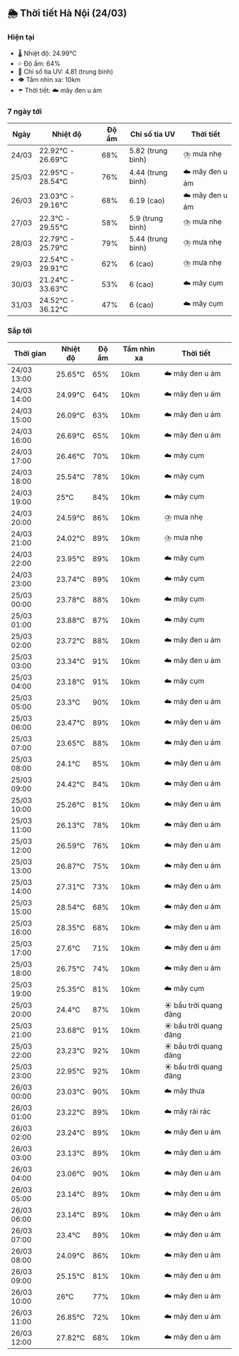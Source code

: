 ## 🌦️ Thời tiết Hà Nội (24/03)

### Hiện tại

- 🌡️ Nhiệt độ: 24.99℃
- 💦 Độ ẩm: 64%
- 🌟 Chỉ số tia UV: 4.81 (trung bình)
- 👁️ Tầm nhìn xa: 10km
- ☂️ Thời tiết: ☁️ mây đen u ám

### 7 ngày tới

| Ngày | Nhiệt độ | Độ ẩm | Chỉ số tia UV | Thời tiết |
| --- | --- | --- | --- | --- |
| 24/03 | 22.92℃ - 26.69℃ | 68% | 5.82 (trung bình) | ⛈️ mưa nhẹ |
| 25/03 | 22.95℃ - 28.54℃ | 76% | 4.44 (trung bình) | ☁️ mây đen u ám |
| 26/03 | 23.03℃ - 29.16℃ | 68% | 6.19 (cao) | ☁️ mây đen u ám |
| 27/03 | 22.3℃ - 29.55℃ | 58% | 5.9 (trung bình) | ⛈️ mưa nhẹ |
| 28/03 | 22.79℃ - 25.79℃ | 79% | 5.44 (trung bình) | ⛈️ mưa nhẹ |
| 29/03 | 22.54℃ - 29.91℃ | 62% | 6 (cao) | ⛈️ mưa nhẹ |
| 30/03 | 21.24℃ - 33.63℃ | 53% | 6 (cao) | ☁️ mây cụm |
| 31/03 | 24.52℃ - 36.12℃ | 47% | 6 (cao) | ☁️ mây cụm |

### Sắp tới

| Thời gian | Nhiệt độ | Độ ẩm | Tầm nhìn xa | Thời tiết |
| --- | --- | --- | --- | --- |
| 24/03 13:00 | 25.65℃ | 65% | 10km | ☁️ mây đen u ám |
| 24/03 14:00 | 24.99℃ | 64% | 10km | ☁️ mây đen u ám |
| 24/03 15:00 | 26.09℃ | 63% | 10km | ☁️ mây đen u ám |
| 24/03 16:00 | 26.69℃ | 65% | 10km | ☁️ mây đen u ám |
| 24/03 17:00 | 26.46℃ | 70% | 10km | ☁️ mây cụm |
| 24/03 18:00 | 25.54℃ | 78% | 10km | ☁️ mây cụm |
| 24/03 19:00 | 25℃ | 84% | 10km | ☁️ mây cụm |
| 24/03 20:00 | 24.59℃ | 86% | 10km | ⛈️ mưa nhẹ |
| 24/03 21:00 | 24.02℃ | 89% | 10km | ⛈️ mưa nhẹ |
| 24/03 22:00 | 23.95℃ | 89% | 10km | ☁️ mây cụm |
| 24/03 23:00 | 23.74℃ | 89% | 10km | ☁️ mây cụm |
| 25/03 00:00 | 23.78℃ | 88% | 10km | ☁️ mây cụm |
| 25/03 01:00 | 23.88℃ | 87% | 10km | ☁️ mây cụm |
| 25/03 02:00 | 23.72℃ | 88% | 10km | ☁️ mây đen u ám |
| 25/03 03:00 | 23.34℃ | 91% | 10km | ☁️ mây đen u ám |
| 25/03 04:00 | 23.18℃ | 91% | 10km | ☁️ mây cụm |
| 25/03 05:00 | 23.3℃ | 90% | 10km | ☁️ mây đen u ám |
| 25/03 06:00 | 23.47℃ | 89% | 10km | ☁️ mây đen u ám |
| 25/03 07:00 | 23.65℃ | 88% | 10km | ☁️ mây đen u ám |
| 25/03 08:00 | 24.1℃ | 85% | 10km | ☁️ mây đen u ám |
| 25/03 09:00 | 24.42℃ | 84% | 10km | ☁️ mây đen u ám |
| 25/03 10:00 | 25.26℃ | 81% | 10km | ☁️ mây đen u ám |
| 25/03 11:00 | 26.13℃ | 78% | 10km | ☁️ mây đen u ám |
| 25/03 12:00 | 26.59℃ | 76% | 10km | ☁️ mây đen u ám |
| 25/03 13:00 | 26.87℃ | 75% | 10km | ☁️ mây đen u ám |
| 25/03 14:00 | 27.31℃ | 73% | 10km | ☁️ mây đen u ám |
| 25/03 15:00 | 28.54℃ | 68% | 10km | ☁️ mây đen u ám |
| 25/03 16:00 | 28.35℃ | 68% | 10km | ☁️ mây đen u ám |
| 25/03 17:00 | 27.6℃ | 71% | 10km | ☁️ mây đen u ám |
| 25/03 18:00 | 26.75℃ | 74% | 10km | ☁️ mây đen u ám |
| 25/03 19:00 | 25.35℃ | 81% | 10km | ☁️ mây cụm |
| 25/03 20:00 | 24.4℃ | 87% | 10km | ☀️ bầu trời quang đãng |
| 25/03 21:00 | 23.68℃ | 91% | 10km | ☀️ bầu trời quang đãng |
| 25/03 22:00 | 23.23℃ | 92% | 10km | ☀️ bầu trời quang đãng |
| 25/03 23:00 | 22.95℃ | 92% | 10km | ☀️ bầu trời quang đãng |
| 26/03 00:00 | 23.03℃ | 90% | 10km | ☁️ mây thưa |
| 26/03 01:00 | 23.22℃ | 89% | 10km | ☁️ mây rải rác |
| 26/03 02:00 | 23.24℃ | 89% | 10km | ☁️ mây đen u ám |
| 26/03 03:00 | 23.13℃ | 89% | 10km | ☁️ mây đen u ám |
| 26/03 04:00 | 23.06℃ | 90% | 10km | ☁️ mây đen u ám |
| 26/03 05:00 | 23.14℃ | 89% | 10km | ☁️ mây đen u ám |
| 26/03 06:00 | 23.14℃ | 89% | 10km | ☁️ mây đen u ám |
| 26/03 07:00 | 23.4℃ | 89% | 10km | ☁️ mây đen u ám |
| 26/03 08:00 | 24.09℃ | 86% | 10km | ☁️ mây đen u ám |
| 26/03 09:00 | 25.15℃ | 81% | 10km | ☁️ mây đen u ám |
| 26/03 10:00 | 26℃ | 77% | 10km | ☁️ mây đen u ám |
| 26/03 11:00 | 26.85℃ | 72% | 10km | ☁️ mây đen u ám |
| 26/03 12:00 | 27.82℃ | 68% | 10km | ☁️ mây đen u ám |
